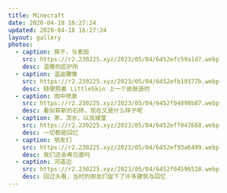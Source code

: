 ```yaml
---
title: Minecraft
date: 2020-04-18 16:27:24
updated: 2020-04-18 16:27:24
layout: gallery
photos:
  - caption: 房子，与麦田
    src: https://r2.230225.xyz/2023/05/04/6452efc59a1d7.webp
    desc: 温暖的庇护所
  - caption: 温迪雕像
    src: https://r2.230225.xyz/2023/05/04/6452efb19377b.webp
    desc: 随便照着 LittleSkin 上一个皮肤造的
  - caption: 雨中喷泉
    src: https://r2.230225.xyz/2023/05/04/6452f04098b87.webp
    desc: 看似崭新的石砖，现在又是什么样子呢
  - caption: 家，流水，以及城堡
    src: https://r2.230225.xyz/2023/05/04/6452eff047688.webp
    desc: 一切都是回忆
  - caption: 朋友们
    src: https://r2.230225.xyz/2023/05/04/6452ef93a6499.webp
    desc: 我们还会再见面吗
  - caption: 河道边
    src: https://r2.230225.xyz/2023/05/04/6452f04596528.webp
    desc: 回过头看，当时的朋友们留下了许多建筑与回忆
---
```

